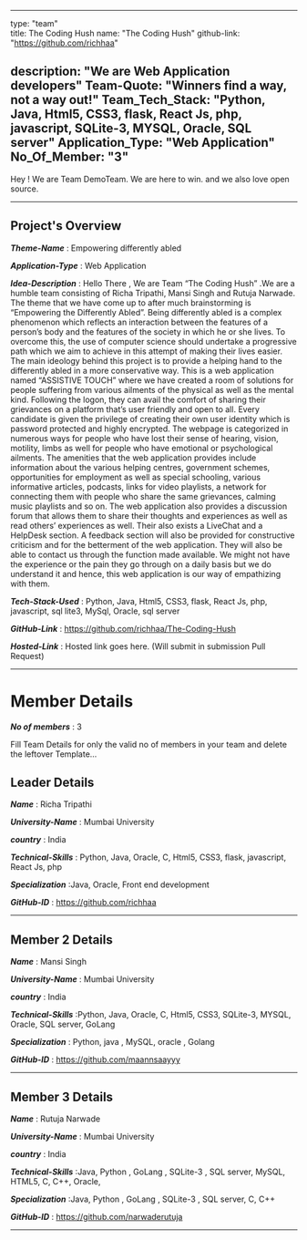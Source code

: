 
---
type: "team"                                                        
title: The Coding Hush
name: "The Coding Hush"
github-link: "https://github.com/richhaa"
        
description: "We are Web Application developers"
Team-Quote: "Winners find a way, not a way out!"
Team_Tech_Stack: "Python, Java, Html5, CSS3, flask, React Js, php, javascript, SQLite-3, MYSQL, Oracle,
                  SQL server"
Application_Type: "Web Application"
No_Of_Member: "3"
---

Hey ! We are Team DemoTeam. We are here to win. and we also love open source.

---

## Project's Overview

_**Theme-Name**_ : Empowering differently abled

_**Application-Type**_ :   Web Application

_**Idea-Description**_ :   Hello There , We are Team “The Coding Hush” .We are a humble team consisting 
                           of Richa Tripathi, Mansi Singh and Rutuja Narwade. The theme that we have come up
                           to after much brainstorming is “Empowering the Differently Abled”. Being differently
                           abled is a complex phenomenon which reflects an interaction between the features of
                           a person’s body and the features of the society in which he or she lives. To 
                           overcome this, the use of computer science should undertake a progressive path 
                           which we aim to achieve in this attempt of making their lives easier.
	                   The main ideology behind this project is to provide a helping hand to the
                           differently abled in a more conservative way. This is a web application named
                           “ASSISTIVE TOUCH” where we have created a room of solutions for people suffering
                           from various ailments of the physical as well as the mental kind. Following the 
                           logon, they can avail the comfort of sharing their grievances on a platform that’s
                           user friendly and open to all. Every candidate is given the privilege of creating 
                           their own user identity which is password protected and highly encrypted. The 
                           webpage is categorized in numerous ways for people who have lost their sense of
                           hearing, vision, motility, limbs as well for people who have emotional or 
                           psychological ailments.  The amenities that the web application provides include
                           information about the various helping centres, government schemes, opportunities 
                           for employment as well as special schooling, various informative articles, podcasts,
                           links for video playlists, a network for connecting them with people who share the
                           same grievances, calming music playlists and so on.
	                   The web application also provides a discussion forum that allows them to share their
                           thoughts and experiences as well as read others’ experiences as well. Their also 
                           exists a LiveChat and a HelpDesk section. A feedback section will also be provided 
                           for constructive criticism and for the betterment of the web application. They will 
                           also be able to contact us through the function made available.
	                   We might not have the experience or the pain they go through on a daily basis but 
                           we do understand it and hence, this web application is our way of empathizing with
                           them.




_**Tech-Stack-Used**_ : Python, Java, Html5, CSS3, flask, React Js, php, javascript, sql lite3, MySql, 
                         Oracle, sql server 

_**GitHub-Link**_ :   https://github.com/richhaa/The-Coding-Hush

_**Hosted-Link**_ :    Hosted link goes here. (Will submit in submission Pull Request)

---

# Member Details

_**No of members**_ : 3

Fill Team Details for only the valid no of members in your team and delete the leftover Template...

## Leader Details

_**Name**_ : Richa Tripathi

_**University-Name**_ : Mumbai University

_**country**_ : India
 
_**Technical-Skills**_ : Python, Java, Oracle, C, Html5, CSS3, flask, javascript, React Js, php

_**Specialization**_ :Java, Oracle, Front end development

_**GitHub-ID**_ :  https://github.com/richhaa

---

## Member 2 Details

_**Name**_ : Mansi Singh

_**University-Name**_ : Mumbai University

_**country**_ : India
 
_**Technical-Skills**_ :Python, Java, Oracle, C, Html5, CSS3, SQLite-3, MYSQL, Oracle, SQL server, GoLang

_**Specialization**_ : Python, java , MySQL, oracle , Golang

_**GitHub-ID**_ : https://github.com/maannsaayyy

---

## Member 3 Details

_**Name**_ : Rutuja Narwade

_**University-Name**_ : Mumbai University

_**country**_ : India
 
_**Technical-Skills**_ :Java, 
Python
, GoLang
, SQLite-3
, SQL server, MySQL, 
HTML5, 
C, 
C++, Oracle, 

_**Specialization**_ :Java, 
Python
, GoLang
, SQLite-3
, SQL server,
 C, C++ 

_**GitHub-ID**_ : https://github.com/narwaderutuja

---



